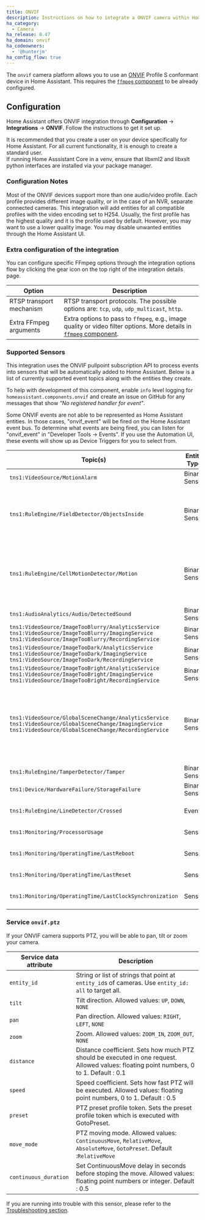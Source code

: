 ```yaml
---
title: ONVIF
description: Instructions on how to integrate a ONVIF camera within Home Assistant.
ha_category:
  - Camera
ha_release: 0.47
ha_domain: onvif
ha_codeowners:
  - '@hunterjm'
ha_config_flow: true
---
```


The `onvif` camera platform allows you to use an [ONVIF](https://www.onvif.org/) Profile S conformant device in Home Assistant. This requires the [`ffmpeg` component](/integrations/ffmpeg/) to be already configured.

## Configuration

Home Assistant offers ONVIF integration through **Configuration** -> **Integrations** -> **ONVIF**. Follow the instructions to get it set up.

<div class='note'>
  It is recommended that you create a user on your device specifically for Home Assistant. For all current functionality, it is enough to create a standard user.
</div>

<div class='note'>
If running Home Asssistant Core in a venv, ensure that libxml2 and libxslt python interfaces are installed via your package manager.
</div>

### Configuration Notes

Most of the ONVIF devices support more than one audio/video profile. Each profile provides different image quality, or in the case of an NVR, separate connected cameras. This integration will add entities for all compatible profiles with the video encoding set to H254. Usually, the first profile has the highest quality and it is the profile used by default. However, you may want to use a lower quality image. You may disable unwanted entities through the Home Assistant UI.

### Extra configuration of the integration

You can configure specific FFmpeg options through the integration options flow by clicking the gear icon on the top right of the integration details page.

| Option | Description |
| -------| ----------- |
| RTSP transport mechanism | RTSP transport protocols. The possible options are: `tcp`, `udp`, `udp_multicast`, `http`. |
| Extra FFmpeg arguments | Extra options to pass to `ffmpeg`, e.g., image quality or video filter options. More details in [`ffmpeg` component](/integrations/ffmpeg). |

### Supported Sensors

This integration uses the ONVIF pullpoint subscription API to process events into sensors that will be automatically added to Home Assistant.  Below is a list of currently supported event topics along with the entities they create.

To help with development of this component, enable `info` level logging for `homeassistant.components.onvif` and create an issue on GitHub for any messages that show _"No registered handler for event"_.

<div class='note'>
  Some ONVIF events are not able to be represented as Home Assistant entities. In those cases, "onvif_event" will be fired on the Home Assistant event bus. To determine what events are being fired, you can listen for "onvif_event" in "Developer Tools -> Events". If you use the Automation UI, these events will show up as Device Triggers for you to select from.
</div>

| Topic(s) | Entity Type | Device Class | Description |
|----------|-------------|--------------|-------------|
| `tns1:VideoSource/MotionAlarm` | Binary Sensor | Motion | Generic motion alarm. |
| `tns1:RuleEngine/FieldDetector/ObjectsInside` | Binary Sensor | Motion | Polygonal field detection determines if each object in the scene is inside or outside the polygon. |
| `tns1:RuleEngine/CellMotionDetector/Motion` | Binary Sensor | Motion | Cell based motion detection determined by placing a grid over the video source and determining changes. |
| `tns1:AudioAnalytics/Audio/DetectedSound` | Binary Sensor | Sound | Device detected sound. |
| `tns1:VideoSource/ImageTooBlurry/AnalyticsService`<br>`tns1:VideoSource/ImageTooBlurry/ImagingService`<br>`tns1:VideoSource/ImageTooBlurry/RecordingService` | Binary Sensor | Problem | Device reports blurry image. |
| `tns1:VideoSource/ImageTooDark/AnalyticsService`<br>`tns1:VideoSource/ImageTooDark/ImagingService`<br>`tns1:VideoSource/ImageTooDark/RecordingService` | Binary Sensor | Problem | Device reports dark image. |
| `tns1:VideoSource/ImageTooBright/AnalyticsService`<br>`tns1:VideoSource/ImageTooBright/ImagingService`<br>`tns1:VideoSource/ImageTooBright/RecordingService` | Binary Sensor | Problem | Device reports bright image. |
| `tns1:VideoSource/GlobalSceneChange/AnalyticsService`<br>`tns1:VideoSource/GlobalSceneChange/ImagingService`<br>`tns1:VideoSource/GlobalSceneChange/RecordingService` | Binary Sensor | Problem | Device reports a large portion of the video content changing.  The cause can be tamper actions like camera movement or coverage. |
| `tns1:RuleEngine/TamperDetector/Tamper` | Binary Sensor | Problem | Tamper Detection. |
| `tns1:Device/HardwareFailure/StorageFailure` | Binary Sensor | Problem | Storage failure on device. |
| `tns1:RuleEngine/LineDetector/Crossed` | Event | N/A | Line crossing/Tripwire was triggered. |
| `tns1:Monitoring/ProcessorUsage` | Sensor | Percent | Device processor usage. |
| `tns1:Monitoring/OperatingTime/LastReboot` | Sensor | Timestamp | When the device was last rebooted. |
| `tns1:Monitoring/OperatingTime/LastReset` | Sensor | Timestamp | When the device was last reset. |
| `tns1:Monitoring/OperatingTime/LastClockSynchronization` | Sensor | Timestamp | When the device clock was last synchronized. |

### Service `onvif.ptz`

If your ONVIF camera supports PTZ, you will be able to pan, tilt or zoom your camera.

| Service data attribute | Description |
| -----------------------| ----------- |
| `entity_id` | String or list of strings that point at `entity_id`s of cameras. Use `entity_id: all` to target all. |
| `tilt` | Tilt direction. Allowed values: `UP`, `DOWN`, `NONE` |
| `pan` | Pan direction. Allowed values: `RIGHT`, `LEFT`, `NONE` |
| `zoom` | Zoom. Allowed values: `ZOOM_IN`, `ZOOM_OUT`, `NONE` |
| `distance` | Distance coefficient. Sets how much PTZ should be executed in one request. Allowed values: floating point numbers, 0 to 1. Default : 0.1 |
| `speed` | Speed coefficient. Sets how fast PTZ will be executed. Allowed values: floating point numbers, 0 to 1. Default : 0.5 |
| `preset` | PTZ preset profile token. Sets the preset profile token which is executed with GotoPreset. |
| `move_mode` | PTZ moving mode. Allowed values: `ContinuousMove`, `RelativeMove`, `AbsoluteMove`, `GotoPreset`. Default :`RelativeMove` |
| `continuous_duration` | Set ContinuousMove delay in seconds before stoping the move. Allowed values: floating point numbers or integer. Default : 0.5 |

If you are running into trouble with this sensor, please refer to the [Troubleshooting section](/integrations/ffmpeg/#troubleshooting).
